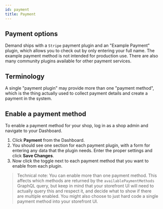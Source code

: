 ```yaml
---
id: payment
title: Payment
---
```


## Payment options

Demand ships with a `Stripe` payment plugin and an "Example Payment" plugin, which allows you to check out by only entering your full name. The example payment method is not intended for production use. There are also many community plugins available for other payment services.

## Terminology

A single "payment plugin" may provide more than one "payment method", which is the thing actually used to collect payment details and create a payment in the system.

## Enable a payment method

To enable a payment method for your shop, log in as a shop admin and navigate to your Dashboard.

1. Click **Payment** <i class="rui font-icon fa fa-credit-card"></i> from the Dashboard.
2. You should see one section for each payment plugin, with a form for entering any data that the plugin needs. Enter the proper settings and click **Save Changes**.
3. Now click the toggle next to each payment method that you want to enable from each plugin.

> Technical note: You can enable more than one payment method. This affects which methods are returned by the `availablePaymentMethods` GraphQL query, but keep in mind that your storefront UI will need to actually query this and respect it, and decide what to show if there are multiple enabled. You might also choose to just hard code a single payment method into your storefront UI.
